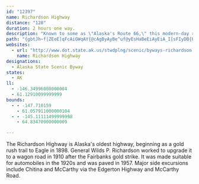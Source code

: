 ```yaml
---
id: "12397"
name: Richardson Highway
distance: "128"
duration: 2 hours one way.
description: "Known to some as \"Alaska's Route 66,\" this modern-day road follows century-old gold stampede trails that led to Eagle and later to Fairbanks. "
path: "{gbtJh~f|ZEoE]qFcAiGWqAY{@cAgByAyBe^uf@yEsHaBeEiAyEiA_I[sFIyDB{Kh@eyANeNb@qPf@uIfCgZfImv@h@{FtAyMvBgPh@kC~CcMvBuGxf@sxAhPkf@jNaa@`Y}o@r{@_pBrDcI|Ucj@x@}Af^ay@`BeEfJ_TzLmWjG{OfJkSfm@cuAtAeE`CcKvGm_@lCwNhBwMh@kEd@wFvH_qC|@eNbB{QnGsi@f@mFTqEIeE_B{QiBc\\?wOhAc`@d@kIrAcKnC_M`Cid@x@ca@z@}RlC}`@fEuh@xHas@dE}hAnCye@Egk@{@iOw@}IUgHGuKVgTF_B`AgJ~AmNr@mHjJgs@jD_d@hBgWPwGhAgYt@mw@D}}@l@eq@Nux@^c_@D_q@h@}Tj@aRx@sRfSisCNkJ?eOyAaPoBaPaFuMmGwHgEyB{LgHyD_AmDqCsBgHgAwJyDu[}@wEkA}BoAoAkB_AyYTiN|AiDnCcCc@gJoKyLiIgM]wB[eC}AqI{V{CoD_EE}He@oLsBcFgDmEcJ}BeROeMKwXy@y[g@qX{@sLsA_`@wFgHgHiOoAaF}FsTkCmWoCaVaHge@_@yBu@oG}AgLyEgTkIwZy@wDwHuYs@mBmFmTiDyUi@uQ_A_RcAgL}W}mCqGwrArD{wAlDw}@vGqxA|Beb@TmRk@iOsAcQ}RqrCyDoy@mCiv@iAsI_AsD_AcDkB{EeCkAmB_@cCKiAZy@`@uAfBqFfPgClRKbOlAdXbJ|zAnAhYa@jNcAzMyA`\\e@`NCl]e@vTuD|VoEdRa{@~|AoJxFcKJgGkAsH_IoHeRuFyYqIsj@qV{s@sX}r@sLsO{BWcB`@mDUoBAiPoEoWy]ab@yu@}FcK}FoMqC}JkDcQ_Csi@eAk`@uBegA}Cua@}Gqk@YqAmDyEwDaEyBsFoAoGcBoQcBub@_@sT_AeV_AqGcAqDwGuMyCqMwBeP_Bm[]ok@m@oVeFmw@iEgg@mCic@uLsjAoF}q@mBqXg@kEq@}DkAyDwBoEkJiPgBwD_A}Cu@sDc@eDwDea@mAqPiBo\\kEq|@w@{L[uDuCiZk@mJO{C]_MQkNEcLS}JyBmq@cAcWYiEuA_QoJkgA_@mI?kGl@aXFwLAmLs@gbAEqTHsDh@gJj@eIbEao@n@aPPaJJgLEeJIaG_@sQ}@ol@k@{Zi@gPiDoz@i@yJWaDe@qEqJsx@iEq`@mAaJe@qCsAuGgBkGoBmFmBcE_BkC}BoCeBaB}CiBiUmLaHyDq^eTkHgFyDqDgD{DyScXs@gA_BuCmA}CsDaNiFmQqHe\\yGuW}@oCaCeG}H{OcCsF}HqTwDgLcC}HcA_Ey@wE{@kI]}HKaJCed@e@ekAOyEOoDm@uGs@oEmHq`@_@uC]qC]wEsA}VYgDc@_Di@kCk@_Cw@aC_BqD_BeCyReVaBiA_Bc@yBAw\\lGgE`@gGKcBUcDo@wDwA_DeB}GiFmb@u^}FqE}YyPmEgBcDs@qD[oDHsSnBiiA`JiTrB}DhAeD|A_D~BeB|AwA~AoA|AcUh\\cC~DmCbF_E`JaD`JoSrr@q\\xiAgBxEeBhDoCvDiBbBeC|AaC|@yB`@qDCgUgD_c@uFwi@wDcCg@yBy@gBaAuB{AaMkMgVsWyAiBmAqBgAkCgNo`@}Ly^cCyG}@{ByBiEmTw^e^un@eCwD{J{LsEgGyB}CiB{CuE{IoCuGu`@ohA{HiUeCkJ}@qEmB}LgK}l@mAwH_AqEqI{QoCyIaEs\\iBaIcEuLkGwTeA}CaJqRkKyS}B_IiF_ZgGi`@mEqWwCqRwCkQsByI}AwEkBoEcz@m`ByU}e@cQ}\\cDcIiAkEiAyFcEoXsD{WsAuIcB_ImGiSwx@gqBcH_PmDgGuEqFoWuWmEoC{JqCa[dEig@xF}Af@_B~@yAbBqInNqLnTyTdm@kXtd@yBdE}CxHmVlu@iAlCoBjCiBzAmAn@wK~D{AnAuCtDmF~I}CpEam@xt@yApCcBfFs@pC{Jfr@_Jhq@cAjGsBvHkm@b_BcD~HyAxC}Vjd@kJrP}BtE}E~LyBfFaDjGeBzCwCxEkB~BqMjOqBhCcB`D_BbDkAnCuFhQsBzDgCrC}K~Ji_@r]sBbBkAr@sA\\}ATuPEsCPmBTqN|C_n@jOsARkA@sAW{PkGwCm@iVqAmF@sNzAsGTal@yCsA_@cCuAaOkNuDaCaB}@sAi@eH}BmH}AkVcGuRaFyHeCsLaHa[sR_FoCuBs@sLsBwl@cJmFgBqH}D_r@ai@q@c@{FoAiv@eMyKiC{JiGi[mTsAwAoQqXgEmDcBo@uPoEwG}BmBy@oAeAiDgD{I_MoBcB}B}@cCK{FJiGQiB}@mS}PwGmEyDqAoTwFmf@_NsBu@mBkAgHqFkJ}HaH_I}I{K}@wAyA{C{AqEsAgFcEiQgAyDmBuEuA_CiBoBmA}@kAm@cDo@wB@yCl@gJbCmQdEgIdAsg@`F{v@hIyFb@uADcBKsCg@yDaBcC}AgDmDoUi]wCmDmBsB}HqEoA[qC[uBE}CTur@hImDDqFUyFy@y]}J}IwAmPkAkN}Bce@eMmLmDuEqBsIkEkFkAoBK_CDeLbB_LrBmEd@yWVuMl@cCX}ErAsBdAmCxBkAjAwDlFoq@lrAgIdNqHdKc\\~_@gf@vm@cExDmAz@_Af@eBf@wBPgC?oCUcC{@eC}A_CmBeCgBwEmB_Em@gB?gCPwO|CsCtAmClBsAtAsDvEiCpEyB`Ge`@bhAeIzUsA~CaB`DgCtDgCnC_ChBiBdAqDhAc~@fN}Cr@y@\\wEnCshBboAwn@vb@kNxJmC`BsBbAwJ`CyBr@gC`BeCtBqD~DiPzRkI|IidAlt@{UbQyv@jl@_[bUmNfJi_@dXqMvIgQlOiTzU_B~B_CnEeJzWgMf]cDfHaBpCmCxD{BhC}A|AsClBiDlB_c@fNwC`BwGhEi_@bW{DhBwA`@yDb@e]|@iX~@uEr@}CfAoGbE_EnEcB`CgDtF_bAhqBsEzI}AjCyErGwWxZiRjTwHxHqGpEuaBf~@_GpCyEtAkGz@qDNasBP_Df@iBl@aEpCiAbAo@t@}A|BeCpE}AhDcAxCyA|EwHdX}Rps@o@jCuA`HiCtOiMjx@eAfGiA|EsAnEyBpEuKxQyA|CiB`FcAvDiAlGcC~OgHbf@eMvy@_BxH_AtEyR~w@iAnDmBfE_BtB}BrBiC~@}BHyBUwG{C}i@eZmd@oSiAc@iAQ}@?_CZu@V}w@ra@kKbFcFtCcEnBwErAaCVkBDqWCiCHyBTqDfAaQxJwDlCuC~DuU~g@oDnGaRra@e@lAgKfSsBrDor@|gA_Sn]}@nAqA|A{DvDsF|AeCZm_@xBod@bD_K`@_z@x@iRD}v@|@iBCy@OyA_@uAq@mBwAy@y@qn@ov@c`@kf@oDqD_BkAwBqAgDwAexB}i@{a@yJyDuAoBqAaCcCqK}OsB_C}A_BsEqCmDkAsf@iMiHgBmCUaBF}Cb@im@hKiE@uEa@ov@_Se_AcUaN_CcSiGoQaDeKuDcF{Ca[kViQwMi`@a[mEkFwFmJm\\wl@_A_CmAmDUyBcBaHo@{C]wC{@oIyUmtCoAuKgBcKsBcHgBoEeEaHaHmHoIyH_FgFwJkJmEkG}AaDu@mB}S{n@cBkE_BwC_BwBaDoC_BaA}D_AsDE_KJmKUmD]sBCwFo@ml@_FsEgAqCoAaEaDsGuHcIuK_GgH_BuAyBqAcD]}BVyBh@kBzAwBvB}AvCsBrFsDpKaE~JeDfDaFpBmKx@uGvAud@xU_OjIiHdLoGzKiUtQgKfG}Cr@{D`@}YgBoTaA}CVwB~@mElDcGbIyE|EuDzAaTrF}MhDmKvBcCEwCs@}BsByB{CgJ_RcGgKiCsBqDsAgKaAaFsB}KaHuJqHgHsEiDiAqFV}GdCaH|D}WtKsD`CwCbEsEjH_BhBgEzCuL`FcCvAyAvAiCfDoBtEaBzEqFvL_D~DiDxBuIxBsUfEaM~A}X|GaJjHsB`DkIvQwFjXiAbEaIhe@kPjo@sXn[yO|@_LrFwF[sHbDyFxF}LtF_SeFsRu@ua@z@eLnCsc@[qOvHqIdK}C`L{IdPcHlD{K`HeNpEw\\fFoO~JgTl[{MjXkJ`PiDpXwDb]_Epm@qFr`@aJ|_@{Olk@eH`RqJxFsHjHwFpO_OteA_JhYwIlN{I~GsElFaNxVyQnU_BbCwKrLeIvHqGtDaJy@wYqEmIs@aRpHkS`CeMl@iMmJuReTyO_AyVqCqJcMgHsPsQwL}r@{r@gP~D{KKqPwLsOsN_OyJ}IlBiMsYg\\cc@km@o|@k]}g@gm@_cAe_@_h@}S_K}V_F{OoBgJxD}FbHaGvJeLnQaL`TgDpN{MnYgKvi@qItSqIlRmYvJsMnCkSzWyP~N{K`H}XzGsSh@uEWuBBwKUaWb@mHaPiMaLgI_OqMoW{OyYuLeZoFaTmE_\\_FcWyQ}JsJkEeIa@{HzAkHvC}IhCsFdE}DnBgEuBiCeGqEuMuBcMwEeKaHyGsDyB{H}AeCqAoKaI{b@og@cGwFyIgAw[lC}VtEua@bGkY~ByVEeTtIkUxMyDzH{FhQ}GtOiVbe@uLtEaY~YoWvRyOpJuK~@y_@rFkfAfTsd@|PwJrB{MxHeKbO}FlJuMnUoNd`@}HlUwRza@qHtGyDm@iKg@{KHyIoE{XwA_\\kViMiQkMuUiLeN}LnAmDi@aIyI}He\\}LyN}OwGuL{CoMoC{MkEcf@vGoPkAiR`RwGnK}XlDoKeK}WxDa\\dCiUhMaJpIeKhQcHtGsBHyJy@_UjA_V|CaXEw\\Po]Qg]zAaLfH_J|EaLzCeGtKyClL_FlY{EhMqL`PuNpMoAhCcDEaGiBwCiC}Eb@qKzCm\\hWiQbIsBpAgCr@kRrLqErBmG]wHmF}BiCmHiEsCsDcDiB}TiAiPiB{P~@aOs@sMv@{K[gT[aJkGgKcIuOqGyEqFuH{Hk@UyJVoPrDy@?_]aZ}IwJqNgNcS{I{OcDwW`AqKqCcR_CgGkDeO}CcFl@eHtBqPhGoNpHyPpEyYnGqGeAcUmH}g@DkNtDo[zEcZ|BoMvO{RhYgM|a@_RlLkSNaXtIuMb@_UiCoKeEaIsFsF{GkW_l@kMkEqM_@uQl@gF]}EwCsAaFqJeEwEFaGg[sJiL{DmHiXzWkKaJoB{MmBkQwH?wGxJiKtBaNfBmFpHgHbPsEp@kKsFgJqHiIwA_Ph_@c^xt@yLzUcGj\\kNpb@wGt[yAn\\kKzl@cUxg@gHc@sRaWaCmLqCuIwD{KcI_RyHcFoE`@{\\pMc`@~MqTiE}eA~s@mGjFcGrFkEnEsDxLqF|\\cAdLcTdrBeOhn@}Vt`AmVfc@wHza@eBve@cB`o@oPnjB}FzPwFjNeA~BwA|Byd@pn@kGxHmHdHaIxFmI|EcEtCiCzC{Whi@yF~KcBlBgBtAmLhHkGtGsyAlwByAdByAfA}Av@mDt@yADiHc@iQwAeO_Cir@wLcAa@eCmB_B_CmAyBiAcDsAmFwBaOwNihAkAeIeBaHsAaEiAeC_CmEmEwHiAoA_Au@mAa@yCc@oDCcAPcBj@}GhDeE|CoItFuMlEsAx@kG~GsBlBqHpEoCtByBxB}EbGyQz\\{KlLoBjE}BdEcAnC_AjAyObKme@~[iBdCuAxFcApGOrEKjGnAtWb@lO?vCz@dIrAlJn@fMJhLQlOUl\\_@rJyNz{@mCjEeChAwAWgJwHsBg@o@?oAN{Ar@oB|AoBzC}C~DkF~FiFbDcXhLsB\\mCTgEoA_CEaDvAaBfBsBbFqCjJ{@nBeB~C}CjEuBvBmDjB_GfCcB[}A_AgLcK}A_AeBa@}B[}Ho@eDc@{Bw@eJkEy@s@cDaFy@aAcAy@{A[mFVcBOwGeD}FqB{C]u]qAcLI{E?{RbBiJ`@eDj@eI\\sHl@uF~@gZjKoEnAmB?cAK{Am@kHmF_CuAcDg@qEZoL~BeDTgCOyFwA_BoAwH}EoBUqAHs@J{[jMu@h@kHpNuAdBqDlBeBVgBKcHqBsCg@mDG}Dn@{KhEmFdC{YfWuTbTcBlCyOnZwEvHyC~Dq\\|]wD~FsBjEsF~PeOjm@sIjXkD~HgCxEaKtNyAhCgJ|R_C`DwDnEoAvBm@nAoQ`k@wFxQcCfGiV|g@kKxYuOx]aL|U}CjFgDzEcW~W_BzBoAdD_Vxy@qMdZ_Wlg@wA~BoDdEkFbEgJpGmItGqGxFySrScDtBqYfH{IB{IxDwLjG{D~BoFpCmCx@{AZwBT{K?iBJqRtDoBRkLiC_AK}l@_AqBg@iEaDo@WsBc@y@a@{H_Iu@q@w@]yY{KoRuEaA?aAJsAf@sb@fa@_Al@sAt@gLlDkI~Cg\\jOcCl@e`@jAmJdAaDn@gWxGgEf@oCJcCEaGy@yDqAup@e\\sAm@y@Ey@DcAZ{IjIuDpCqGvDwOfGuE|BcEpCaI~GwBfAqA\\wCLsAOyA[yAm@mFmEmEcEy@i@_Bg@mBQsBRqAf@eHlFqIxFsCnAmDjAcDbAor@pOcFb@gFAia@kB}BY{Bm@{B}@eCwAmB}A_C_CcC{CgGwJaIwN_AgA}AkAsA_@cBAuB~@oR|J}B|AwB~BeCjF}Trg@eo@xvAuArBsAtAqBjA_BXyAHutAvEuw@|DwECmF]mIaBgd@mPoTwIwDsBcD}BgYoUy@c@mA[eBQiCPwCpA_KfJuBtAmHnCmNzKgKdGmF|Be@n@{YpKe@NoADmAg@u@u@}AiC{AmDcBqEiCyHqE_P}A}Di@u@yAkAs@Uu@EgANcJdCcA?iAQiBiAeQyOgAyA_AyBe@aB}DoSi@_CiAeEqGgQsBaFkAyBsAqAyKqGkJsGiGaGcPoRk@i@}@W_ADu@Pg@f@eAbBc@hAoCnI_AxA_Ax@sAd@qJLeAQ{By@wFkEoBoAw@YsJiC}BeAe`@}\\mCwBcAc@q@UmAK{LI{F_@{RoCgFy@eBwAi@s@}@wBu@aCiAaIoOshAmB_OoAiI}d@_xBeAaDmA{B{@sAcHuIqEqEgCcEuM}Y}FwP_C{Os@{N@}_@G}DNyk@C}B[}GSgBu@aFeJmc@wEaTe@aBwAiDkAcCm@_Ag_@ei@u]{g@aFmFeCkBqE{ByC_Agh@uIeQeCaJaByS{CetAsTaf@qHe{C{f@wO{BmFeAma@sG_Ge@mBCgHl@}Br@cDtA}GlEmE~EwBlCmGbKyd@zv@y@lAiBbDc~AziC{BjCqItIoEnCyCvA{GtByCf@qk@nE_Gl@eEt@m\\nMkj@tUgE`BmCN_BU}GeCyqCkhA_rB}v@eOsFoEmBmEuCqDoDszAq_ByE{D}UoOkKuIcCgBy@c@yAe@iBWaCBcIfAwOfBkBHo@cAyR~BwGf@wCKmYiDiBq@oBqAsbAyx@eGkEyDiBioAma@gAQqBPeCfAoAlAc@h@iAbCyGvOsBfD_At@_Ad@yEzAsUbHeEjAeAN{HnBwAp@wEfDQb@m@h@kDbCqX`NgN|FyCP{AOmBc@oYiKcGgB{Q}GeBUgBJ_Br@yAtAwWt[mGhI{E|FyArA}B`B{A|@oN`H_i@fXkbAnf@k[`Pkw@d`@eEjCmErDaDlD_n@~w@cIvJeClDqQhUqKpNqG~Hc\\nb@aLrNoJhMsT|XwGvI}BpDiE~HyDdJ{EvMo|AhnE}Qth@iBjEcGvLyAfDsG|LmC|C_HrFmAlBy@fBm@`Be@lBe@lBSrAsDzZg@tCeAjEmGrUu@zB_ApB}AtBoBvA}[vNgBjAwAhA{D|DyNpQoHnIsFdEcKbGsCxBwFfFiDtDeGhIgEpGw]pm@gFvJoAvCyB|FsBnH}AnGwKth@_BtIeDtSiG~a@e@nC_AvEs@tCmInYy@hDkApHUxB]vDmBv^s@vGe@jCe@rBkA~DgArCeChDuGbIyAtBgAjBcArBuB`FgDvKw_@|vA{BnK_A|E_Gt`@uAvIoAbK[pD_@hFWbE[rLg@tcAIjE[rH_@fFs@rFkAxFaRdl@gBjH_BlH_Hl_@sAfFiAlCcBnCoCnCqDpAmFtAuAh@kBtAuBzC_AfBeA`DeAjEgAbHsJ`v@sBnO{AdIiAjEuC`Jyb@hgAqUxm@es@plBoExNuCdLi]|tAsB`J{@xH]rDe@lFKxBIbCO`HA`D@dIN|Ex@lPtIvtAn@`N\\fLLtPrD~tCxA`fA?dEMhMe@nLy@xKWdCcEbWyHxa@_Jhc@kOxn@oLtl@WvOYlImAtQmBdUcA|HwQveAiFlTuRhv@uOrh@cXxcAeB~Ig@`D_@rDaAtMKbH?xFFbGV|GXhG`@pFxAhPd@xGPdE@`FM|KYxBaMbn@_AhGeAnIm@`Jw@pPOfLDxDNrFj@dIRxBh@lDh@fDj@jCj@xBzB~GxCnHdDvHrBrFnAtE|@tE`BbOJhBXzGFlFDvGAjCKnCuFdw@m@lLq@pRQ|Cs@rIy@xEgAhEcAtCkOh`@{JhVy@xBy@zCSdAcAhG}Kxz@wAlLa@vESvDOlFAdE@rFHrDTlFpAhQr@nId@`HpBlg@`AnYJzC?zBEvDQrDm@rHaBdPQpCKlFd@re@AjNeAhrAErQDzUFbIPvG`BbYXpFPbFJ|F@hGQzLiB~x@EhG?|EPrKNhD~E~~@lBl[x@bLjAfQFjKYzIu@nI}@rFgA~DkBdFgGtM{@|AsAfB}BbByU|LkAx@wA|AmArBeA~BgA`DcQ|i@iLz]kCfJyC`LuEtUuUntAaCtPy@|Hw@tIoHljAsKn}Am@zKYjIKzGD~IPrJhCnr@~CnbA|B|u@n@pX~A~u@lDpoBdArp@~@b}@DhELzCRxD^fD~@bGr@jCbAvChGvLlAvCr@bC|@dEn@tEpItz@LlBJrHC|DMlCg@jF_F`\\m@dDw@vCsE|N}Njd@_BbDgC~DuQnRoBpCkAtBsAdDqAlDuAlFcAbFu@jFoA~LyAzWm@tMEfDp@br@@jGAdDM|EQtE{@lLs@hGi@tCaBnHqCdJoRtj@iLv^mCbJyBzIsB|JsB~LsAzIs@hGs@hHkBjT_Fvm@oAhQeA`RyEbgAgD`p@kCz`@gB|TqTbtBe@hHWfIG`KF|HPbI`@|NJ`HGrFYxFsDfRaGpXyAhIk@fFYjGElFRjH^lFp@fFrAjGxFxSnAxFp@fEj@|FRbI@jISvHg@`J_AtGeArEsBpFyB|Dg\\bk@_C|CsAhA_Af@_AZcALcCGeCy@_BiAs^_\\gAy@kBeAkCy@aCKaDb@qAv@yC`Cmf@hj@uM|L_a@d^_FvEew@xr@gOfPuDnEkCxDaBdEyAnF_AtEe@pD_@hDQtCaAnSa@vEkApHq@jCeB~EuAlC_BpB{DlCkFbEmA|AqAjBsDhHiDhIyGhO_AzAoAvAwBnAmAXsB?_BW{As@}BkCuEcH_EqFsAy@aDaAkBEmBRqDrBwGjFcDhB{@VuBZqAEmCg@wAm@oBwAqAqAy@kA{@aBoAqCcPib@{GgP_E{K{BmFmB}DmBwCiBqBa[mXyAs@wCy@mC]gA?qBJiCl@kA`@uEdCaLbHaYjP_wBrpAcfAtn@sCdCy@bAqAzBs@zA_AjC{@`Dg@~Bs@bE[dC}Fht@e@dMQlMiAzaBKjJ_@lL_@pGeArKk@rEsAbIs@fDw@zCiArDuUjr@aAxByAhCqA|AmAhAaAn@eBl@kAPsABgA?_AQaEaBqH}DiBqAoBcBiAoAeHmJiDgDsBwAqBeAgC_AeBa@eFm@u`@mDuTcCcVoHwO}Ayb@kDkA?yAVqA`@aFxDoB`D}_AhhBcPlToAhBy@xAuBxEmAlDqAhEgAnEkA|F{@lFk@jEk@hGs@vKyBdh@YrDm@~Ec@~Ba@rBaArDiB`EkK|RwBnCy@n@mBp@gADsJIeBZgBr@aBhAmIrHuNnKmh@xZkmBtkA}MtIwUlNkkB~jAiHhEgHnDwFvByVlHcRdGwGhAgm@nF}Gp@sEr@os@bNyAp@kBfAyAnAaCdCym@|s@{BdC}[dZsb@h_@cQpNaMxJou@pk@eF`EoH`IqMrPgRxWaHjIwY~W{n@nj@yNvM{JtIUEQNae@lb@sc@l_@q[zSiCrB{E~EsBbDyDxJu@nCk@pCy@pEkCjPm^ppB_I`d@g@nDaG`i@oJfw@qBlSaEd_@gFzg@yEni@kEvo@uExu@gFx~@sAxQ_AjIyAtK_DvTuB`NeArFky@jpD_ApEy@rCkElRsEbUyCjM{@fDqTvaAeJde@mCxLuNfi@aEtOaXhbAsBdIwJn^qEzOcIhXaNzi@oKh_@k@jAmHb\\uE~RkAlHs@rG_AbKs@xNgA~X]nNGpGKjXGjS@|FEjCYhISbE_G|f@uApP_@~H_A`TaCzf@}@hSoAdUqA`QeBhQiHry@_AhOoJbmCyAfVkBfTkAlMk@nFiB~MeAjGyCxO_GbYuArHeF~[iLpv@mE|WqCtLcH~WsGdTu@fDyQdp@_EhQoQhz@iDlQ}P~w@}BvJgDxPwJ|c@gKng@aHlY_CxLmOrt@yAvGwWrrAq@dFmBrTuAlWe@xLaAz]}@`c@kAd`@uBv{@MpIwAvg@sEbjBYvEY|De@dEcEt]wAzKaI`q@gAbMYpEYpJOzM?tcBTtj@CzEMlHQzCa@nFe@pDyAhGgAbDw@zAsAlBsBxBwAt@uBd@}O[eFJiLl@aDFuBGuBkAy@w@uC_EeBqCeDkE"
websites:
  - url: "http://www.dot.state.ak.us/stwdplng/scenic/byways-richardson.shtml"
    name: Richardson Highway
designations:
  - Alaska State Scenic Byway
states:
  - AK
ll:
  - -146.34996000000004
  - 61.12910099999999
bounds:
  - - -147.710159
    - 61.057911000000104
  - - -145.11111499999998
    - 64.83470900000009

---
```


The Richardson Highway is Alaska's oldest highway, beginning as a gold rush trail to Eagle in 1898. General Wilds P. Richardson worked to upgrade it to a wagon road in 1910 after the Fairbanks gold strike. It was made suitable for automobiles in the 1920s and was paved in 1957. Major side excursions include Chitina and McCarthy via the Edgerton Highway and McCarthy Road.
